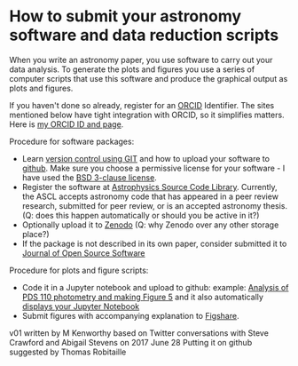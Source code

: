 # How to submit your astronomy software and data reduction scripts

When you write an astronomy paper, you use software to carry out your data analysis. To generate the plots and figures you use a series of computer scripts that use this software and produce the graphical output as plots and figures.

If you haven't done so already, register for an [ORCID](https://orcid.org/) Identifier. The sites mentioned below have tight integration with ORCID, so it simplifies matters. Here is [my ORCID ID and page](http://orcid.org/0000-0002-7064-8270).

Procedure for software packages:

  * Learn [version control using GIT](http://nyuccl.org/pages/GitTutorial/) and how to upload your software to [github](https://github.com/). Make sure you choose a permissive license for your software - I have used the [BSD 3-clause license](https://github.com/mkenworthy/pds_110_exorings/blob/master/LICENSE).
  * Register the software at [Astrophysics Source Code Library](http://ascl.net/).  Currently, the ASCL accepts astronomy code that has appeared in a peer review research, submitted for peer review, or is an accepted astronomy thesis.  (Q: does this happen automatically or should you be active in it?)
  * Optionally upload it to [Zenodo](https://zenodo.org/) (Q: why Zenodo over any other storage place?)
  * If the package is not described in its own paper, consider submitted it to [Journal of Open Source Software](http://joss.theoj.org/)


Procedure for plots and figure scripts:

  * Code it in a Jupyter notebook and upload to github:
 example: [Analysis of PDS 110 photometry and making Figure 5](https://github.com/mkenworthy/pds_110_exorings) and it also automatically [displays your Jupyter Notebook](https://github.com/mkenworthy/pds_110_exorings/blob/master/plot_PDS_110_exoring_fig_5.ipynb)
  * Submit figures with accompanying explanation to [Figshare](https://figshare.com/).


v01 written by M Kenworthy based on Twitter conversations with Steve Crawford and Abigail Stevens on 2017 June 28
Putting it on github suggested by Thomas Robitaille

